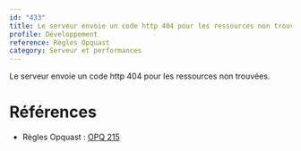 ```yaml
---
id: "433"
title: Le serveur envoie un code http 404 pour les ressources non trouvées.
profile: Développement
reference: Règles Opquast
category: Serveur et performances
---
```


Le serveur envoie un code http 404 pour les ressources non trouvées.

# Références

*   Règles Opquast : [OPQ 215](https://checklists.opquast.com/fr/assurance-qualite-web/le-serveur-envoie-un-code-http-404-pour-les-ressources-non-trouvees)
